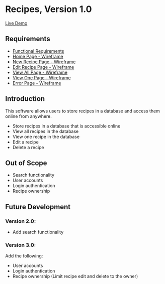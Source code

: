 # Recipes, Version 1.0

[Live Demo](https://recipes-srm.herokuapp.com/)

## Requirements

- [Functional Requirements](https://sherriemcnulty.github.io/recipes/public/assets/documents/Requirements.PDF)
- [Home Page - Wireframe](https://sherriemcnulty.github.io/recipes/public/assets/documents/wireframe_index.pdf)
- [New Recipe Page - Wireframe](https://sherriemcnulty.github.io/recipes/public/assets/documents/wireframe_create.pdf)
- [Edit Recipe Page - Wireframe](https://sherriemcnulty.github.io/recipes/public/assets/documents/wireframe_update.pdf)
- [View All Page - Wireframe](https://sherriemcnulty.github.io/recipes/public/assets/documents/wireframe_view-all.pdf)
- [View One Page - Wireframe](https://sherriemcnulty.github.io/recipes/public/assets/documents/wireframe_view-one.pdf)
- [Error Page - Wireframe](https://sherriemcnulty.github.io/recipes/public/assets/documents/wireframe_error.pdf)

## Introduction

This software allows users to store recipes in a database and access them online from anywhere.

- Store recipes in a database that is accessible online
- View all recipes in the database
- View one recipe in the database
- Edit a recipe
- Delete a recipe

## Out of Scope

- Search functionality
- User accounts
- Login authentication
- Recipe ownership

## Future Development

### Version 2.0:

- Add search functionality

### Version 3.0:

Add the following:

- User accounts
- Login authentication
- Recipe ownership (Limit recipe edit and delete to the owner)

